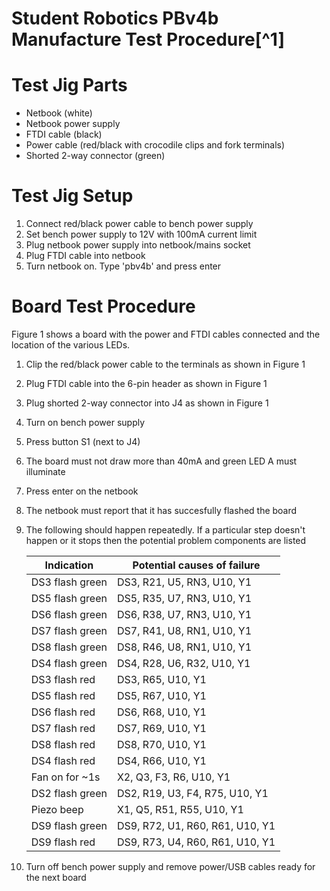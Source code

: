 Student Robotics PBv4b Manufacture Test Procedure[^1]
===============================================

Test Jig Parts
==============

 * Netbook (white)
 * Netbook power supply
 * FTDI cable (black)
 * Power cable (red/black with crocodile clips and fork terminals)
 * Shorted 2-way connector (green)

Test Jig Setup
==============

1. Connect red/black power cable to bench power supply
1. Set bench power supply to 12V with 100mA current limit
1. Plug netbook power supply into netbook/mains socket
1. Plug FTDI cable into netbook
1. Turn netbook on. Type 'pbv4b' and press enter

Board Test Procedure
====================

Figure 1 shows a board with the power and FTDI cables connected and the location of the various LEDs.

1. Clip the red/black power cable to the terminals as shown in Figure 1
1. Plug FTDI cable into the 6-pin header as shown in Figure 1
1. Plug shorted 2-way connector into J4 as shown in Figure 1
1. Turn on bench power supply
1. Press button S1 (next to J4)
1. The board must not draw more than 40mA and green LED A must illuminate
1. Press enter on the netbook
1. The netbook must report that it has succesfully flashed the board
1. The following should happen repeatedly. If a particular step doesn't happen or it stops then the potential problem components are listed

   | Indication       | Potential causes of failure    |
   |------------------|--------------------------------|
   | DS3 flash green  | DS3, R21, U5, RN3, U10, Y1     |
   | DS5 flash green  | DS5, R35, U7, RN3, U10, Y1     |
   | DS6 flash green  | DS6, R38, U7, RN3, U10, Y1     |
   | DS7 flash green  | DS7, R41, U8, RN1, U10, Y1     |
   | DS8 flash green  | DS8, R46, U8, RN1, U10, Y1     |
   | DS4 flash green  | DS4, R28, U6, R32, U10, Y1     |
   | DS3 flash red    | DS3, R65, U10, Y1              |
   | DS5 flash red    | DS5, R67, U10, Y1              |
   | DS6 flash red    | DS6, R68, U10, Y1              |
   | DS7 flash red    | DS7, R69, U10, Y1              |
   | DS8 flash red    | DS8, R70, U10, Y1              |
   | DS4 flash red    | DS4, R66, U10, Y1              |
   | Fan on for ~1s   | X2, Q3, F3, R6, U10, Y1        |
   | DS2 flash green  | DS2, R19, U3, F4, R75, U10, Y1 |
   | Piezo beep       | X1, Q5, R51, R55, U10, Y1      |
   | DS9 flash green  | DS9, R72, U1, R60, R61, U10, Y1 |
   | DS9 flash red    | DS9, R73, U4, R60, R61, U10, Y1 |

1. Turn off bench power supply and remove power/USB cables ready for the next board
